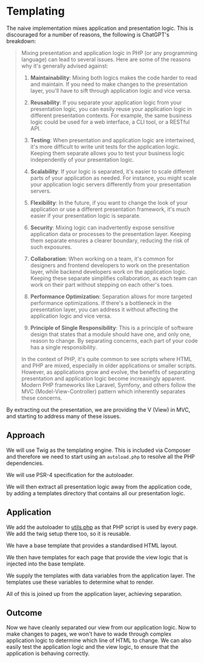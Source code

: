 # Templating

The naive implementation mixes application and presentation logic.
This is discouraged for a number of reasons, the following is ChatGPT's
breakdown:

> Mixing presentation and application logic in PHP (or any programming language) can lead to several issues. Here are some of the reasons why it's generally advised against:
>
> 1. **Maintainability**: Mixing both logics makes the code harder to read and maintain. If you need to make changes to the presentation layer, you'll have to sift through application logic and vice versa.
> 
> 2. **Reusability**: If you separate your application logic from your presentation logic, you can easily reuse your application logic in different presentation contexts. For example, the same business logic could be used for a web interface, a CLI tool, or a RESTful API.
> 
> 3. **Testing**: When presentation and application logic are intertwined, it's more difficult to write unit tests for the application logic. Keeping them separate allows you to test your business logic independently of your presentation logic.
> 
> 4. **Scalability**: If your logic is separated, it's easier to scale different parts of your application as needed. For instance, you might scale your application logic servers differently from your presentation servers.
> 
> 5. **Flexibility**: In the future, if you want to change the look of your application or use a different presentation framework, it's much easier if your presentation logic is separate.
> 
> 6. **Security**: Mixing logic can inadvertently expose sensitive application data or processes to the presentation layer. Keeping them separate ensures a clearer boundary, reducing the risk of such exposures.
> 
> 7. **Collaboration**: When working on a team, it's common for designers and frontend developers to work on the presentation layer, while backend developers work on the application logic. Keeping these separate simplifies collaboration, as each team can work on their part without stepping on each other's toes.
> 
> 8. **Performance Optimization**: Separation allows for more targeted performance optimizations. If there's a bottleneck in the presentation layer, you can address it without affecting the application logic and vice versa.
> 
> 9. **Principle of Single Responsibility**: This is a principle of software design that states that a module should have one, and only one, reason to change. By separating concerns, each part of your code has a single responsibility.
> 
> In the context of PHP, it's quite common to see scripts where HTML and PHP are mixed, especially in older applications or smaller scripts. However, as applications grow and evolve, the benefits of separating presentation and application logic become increasingly apparent. Modern PHP frameworks like Laravel, Symfony, and others follow the MVC (Model-View-Controller) pattern which inherently separates these concerns.

By extracting out the presentation, we are providing the V (View) in MVC, and starting 
to address many of these issues.

## Approach

We will use Twig as the templating engine. This is included via Composer
and therefore we need to start using an `autoload.php` to resolve all
the PHP dependencies.

We will use PSR-4 specification for the autoloader.

We will then extract all presentation logic away from the application code,
by adding a templates directory that contains all our presentation logic.

## Application

We add the autoloader to [utils.php](utils.php) as that PHP script is
used by every page. We add the twig setup there too, so it is reusable.

We have a base template that provides a standardised HTML layout.

We then have templates for each page that provide the view logic that is
injected into the base template.

We supply the templates with data variables from the application layer.
The templates use these variables to determine what to render.

All of this is joined up from the application layer, achieving separation.

## Outcome

Now we have cleanly separated our view from our application logic.
Now to make changes to pages, we won't have to wade through complex
application logic to determine which line of HTML to change. We can
also easily test the application logic and the view logic, to ensure
that the application is behaving correctly.
